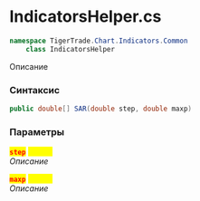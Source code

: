
# IndicatorsHelper.cs
```csharp
namespace TigerTrade.Chart.Indicators.Common  
    class IndicatorsHelper
```

Описание

### Синтаксис
```csharp
public double[] SAR(double step, double maxp)
```

### Параметры  
<mark style="color:red;">**`step`**</mark> <mark style="color:yellow;">`double`</mark>  
 *Описание*  
  
<mark style="color:red;">**`maxp`**</mark> <mark style="color:yellow;">`double`</mark>  
 *Описание*  
  

                    
                    